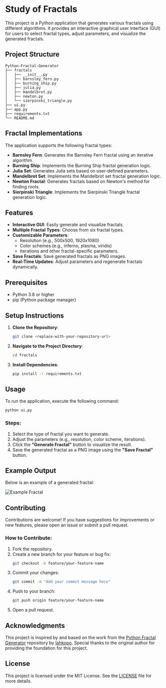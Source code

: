 # Study of Fractals

This project is a Python application that generates various fractals using different algorithms. It provides an interactive graphical user interface (GUI) for users to select fractal types, adjust parameters, and visualize the generated fractals.

## Project Structure

```
Python-Fractal-Generator
├── fractals
│   ├── __init__.py
│   ├── barnsley_fern.py
│   ├── burning_ship.py
│   ├── julia.py
│   ├── mandelbrot.py
│   ├── newton.py
│   └── sierpinski_triangle.py
├── ui.py
├── app.py
├── requirements.txt
└── README.md
```

## Fractal Implementations

The application supports the following fractal types:
- **Barnsley Fern**: Generates the Barnsley Fern fractal using an iterative algorithm.
- **Burning Ship**: Implements the Burning Ship fractal generation logic.
- **Julia Set**: Generates Julia sets based on user-defined parameters.
- **Mandelbrot Set**: Implements the Mandelbrot set fractal generation logic.
- **Newton Fractal**: Generates fractals based on Newton's method for finding roots.
- **Sierpinski Triangle**: Implements the Sierpinski Triangle fractal generation logic.

## Features

- **Interactive GUI**: Easily generate and visualize fractals.
- **Multiple Fractal Types**: Choose from six fractal types.
- **Customizable Parameters**:
  - Resolution (e.g., 500x500, 1920x1080)
  - Color schemes (e.g., inferno, plasma, viridis)
  - Iterations and other fractal-specific parameters.
- **Save Fractals**: Save generated fractals as PNG images.
- **Real-Time Updates**: Adjust parameters and regenerate fractals dynamically.

## Prerequisites

- Python 3.8 or higher
- pip (Python package manager)

## Setup Instructions

1. **Clone the Repository**:
   ```bash
   git clone <replace-with-your-repository-url>
   ```

2. **Navigate to the Project Directory**:
   ```bash
   cd fractals
   ```

3. **Install Dependencies**:
   ```bash
   pip install -r requirements.txt
   ```

## Usage

To run the application, execute the following command:
```bash
python ui.py
```

### Steps:
1. Select the type of fractal you want to generate.
2. Adjust the parameters (e.g., resolution, color scheme, iterations).
3. Click the **"Generate Fractal"** button to visualize the result.
4. Save the generated fractal as a PNG image using the **"Save Fractal"** button.

## Example Output

Below is an example of a generated fractal:

![Example Fractal](example_fractal.png)

## Contributing

Contributions are welcome! If you have suggestions for improvements or new features, please open an issue or submit a pull request.

### How to Contribute:
1. Fork the repository.
2. Create a new branch for your feature or bug fix:
   ```bash
   git checkout -b feature/your-feature-name
   ```
3. Commit your changes:
   ```bash
   git commit -m "Add your commit message here"
   ```
4. Push to your branch:
   ```bash
   git push origin feature/your-feature-name
   ```
5. Open a pull request.

## Acknowledgments

This project is inspired by and based on the work from the [Python Fractal Generator](https://github.com/lahkopo/Python-Fractal-Generator) repository by [lahkopo](https://github.com/lahkopo). Special thanks to the original author for providing the foundation for this project.

## License

This project is licensed under the MIT License. See the [LICENSE](LICENSE) file for more details.